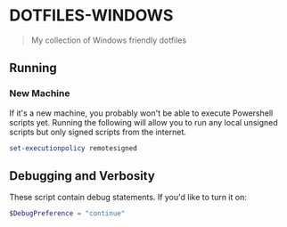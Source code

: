 # DOTFILES-WINDOWS

> My collection of Windows friendly dotfiles

## Running
### New Machine
If it's a new machine, you probably won't be able to execute Powershell scripts yet. Running the following will allow you to run any local unsigned scripts but only signed scripts from the internet.
```powershell
set-executionpolicy remotesigned
```

## Debugging and Verbosity
These script contain debug statements. If you'd like to turn it on:
```powershell
$DebugPreference = "continue"
```